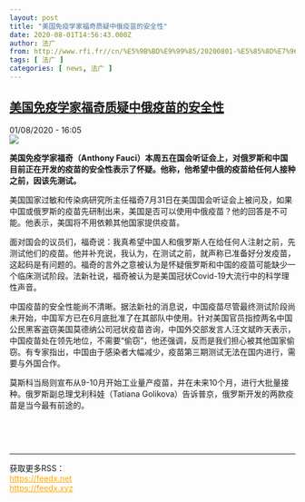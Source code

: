 ```yaml
---
layout: post
title: "美国免疫学家福奇质疑中俄疫苗的安全性"
date: 2020-08-01T14:56:43.000Z
author: 法广
from: http://www.rfi.fr//cn/%E5%9B%BD%E9%99%85/20200801-%E5%85%8D%E7%96%AB%E5%AD%A6%E5%AE%B6%E7%A6%8F%E5%A5%87%E6%80%80%E7%96%91%E4%B8%AD%E5%9B%BD%E4%BF%84%E7%BD%97%E6%96%AF%E7%96%AB%E8%8B%97%E4%B8%8D%E5%AE%89%E5%85%A8
tags: [ 法广 ]
categories: [ news, 法广 ]
---
```

<!--1596293803000-->
[美国免疫学家福奇质疑中俄疫苗的安全性](http://www.rfi.fr//cn/%E5%9B%BD%E9%99%85/20200801-%E5%85%8D%E7%96%AB%E5%AD%A6%E5%AE%B6%E7%A6%8F%E5%A5%87%E6%80%80%E7%96%91%E4%B8%AD%E5%9B%BD%E4%BF%84%E7%BD%97%E6%96%AF%E7%96%AB%E8%8B%97%E4%B8%8D%E5%AE%89%E5%85%A8)
------

<div>
<div>01/08/2020 - 16:05</div><img src="https://s.rfi.fr/media/display/b7247332-d373-11ea-a95c-005056bf87d6/w:310/p:16x9/9066be927da28c75a5927f4387828872a6b11a2c.jpg"><p><strong>美国免疫学家福奇（Anthony Fauci）本周五在国会听证会上，对俄罗斯和中国目前正在开发的疫苗的安全性表示了怀疑。他称，他希望中俄的疫苗给任何人接种之前，因该先测试。</strong></p><div class="t-content__body u-clearfix"><div class="m-interstitial"></div><p>美国国家过敏和传染病研究所主任福奇7月31日在美国国会听证会上被问及，如果中国或俄罗斯的疫苗先研制出来，美国是否可以使用中俄疫苗？他的回答是不可能。他表示，美国将不用依赖其他国家提供疫苗。</p><p>面对国会的议员们，福奇说：我真希望中国人和俄罗斯人在给任何人注射之前，先测试他们的疫苗。他并补充说，我认为，在测试之前，就声称已准备好分发疫苗，这起码是有问题的。福奇的言外之意被认为是怀疑俄罗斯和中国的疫苗可能缺少一个临床测试阶段。法新社说，福奇被认为是美国冠状Covid-19大流行中的科学理性声音。</p><p>中国疫苗的安全性能尚不清晰。据法新社的消息说，中国疫苗尽管最终测试阶段尚未开始，中国军方已在6月底批准了在其部队中使用。针对美国官员指控两名中国公民黑客盗窃美国莫德纳公司冠状疫苗咨询，中国外交部发言人汪文斌昨天表示，中国疫苗处在领先地位，不需要“偷窃”，他还强调，反而是我们担心被其他国家偷窃。有专家指出，中国由于感染者大幅减少，疫苗第三期测试无法在国内进行，需要与外国合作。</p><p>莫斯科当局则宣布从9-10月开始工业量产疫苗，并在未来10个月，进行大批量接种。俄罗斯副总理戈利科娃（Tatiana Golikova）告诉普京，俄罗斯开发的两款疫苗是当今最有前途的。</p><p> </p><div class="o-self-promo o-self-promo--nl o-self-promo--hidden" data-selfpromo-newsletter></div><div class="o-self-promo o-self-promo--app o-self-promo--hidden" data-selfpromo-app></div></div><br><hr><div>获取更多RSS：<br><a href="https://feedx.net" style="color:orange" target="_blank">https://feedx.net</a> <br><a href="https://feedx.xyz" style="color:orange" target="_blank">https://feedx.xyz</a><br></div>
</div>
